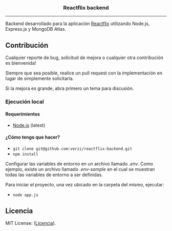 <p align="center">
  <h3 align="center">Reactflix backend</h3>
</p>

---

Backend desarrollado para la aplicación [Reactflix](https://github.com/verzi/reactflix) utilizando Node.js, Express.js y MongoDB Atlas.


## Contribución

Cualquier reporte de bug, solicitud de mejora o cualquier otra contribución es bienvenida! <br/>

Siempre que sea posible, realice un pull request con la implementación en lugar de simplemente solicitarla.

Si la mejora es grande, abra primero un tema para discusión.

### Ejecución local

#### Requerimientos

- [Node.js](https://nodejs.org/) (latest)

#### ¿Cómo tengo que hacer?

- `git clone git@github.com:verzi/reactflix-backend.git`
- `npm install`

Configurar las variables de entorno en un archivo llamado *.env*. Como ejemplo, existe un archivo llamado *.env-sample* en el cual se muestran todas las variables de entorno a ser definidas.

Para iniciar el proyecto, una vez ubicado en la carpeta del mismo, ejecutar:

- `node app.js`

## Licencia

MIT License: ([Licencia](./LICENSE.md)).
